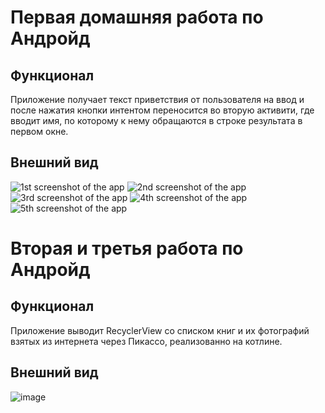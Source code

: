 # Первая домашняя работа по Андройд
## Функционал
Приложение получает текст приветствия от пользователя на ввод и после нажатия кнопки интентом переносится во вторую активити, где вводит имя, по которому к нему обращаются в строке результата в первом окне.
## Внешний вид
![1st screenshot of the app](/app/1-1%20Android%20fix.png)
![2nd screenshot of the app](/app/1-2%20Android%20fix.png)
![3rd screenshot of the app](/app/1-3%20Android%20fix.png)
![4th screenshot of the app](/app/1-4%20Android%20fix.png)
![5th screenshot of the app](/app/1-5%20Android%20fix.png)

# Вторая и третья работа по Андройд
## Функционал 
Приложение выводит RecyclerView со списком книг и их фотографий взятых из интернета через Пикассо, реализованно на котлине.
## Внешний вид
![image](https://github.com/user-attachments/assets/8034048f-f495-4c37-a564-9d645eb7330d)

